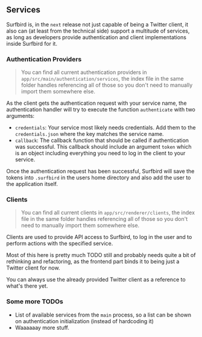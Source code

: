 ## Services

Surfbird is, in the `next` release not just capable of being a Twitter client, it also can (at least from the technical side) support a multitude of services, as long as developers provide authentication and client implementations inside Surfbird for it.

### Authentication Providers

> You can find all current authentication providers in `app/src/main/authentication/services`, the index file in the same folder handles referencing all of those so you don't need to manually import them somewhere else.

As the client gets the authentication request with your service name, the authentication handler will try to execute the function `authenticate` with two arguments:

* `credentials`: Your service most likely needs credentials. Add them to the `credentials.json` where the key matches the service name.
* `callback`: The callback function that should be called if authentication was successful. This callback should include an argument `token` which is an object including everything you need to log in the client to your service.

Once the authentication request has been successful, Surfbird will save the tokens into `.surfbird` in the users home directory and also add the user to the application itself.

### Clients

> You can find all current clients in `app/src/renderer/clients`, the index file in the same folder handles referencing all of those so you don't need to manually import them somewhere else.

Clients are used to provide API access to Surfbird, to log in the user and to perform actions with the specified service.

Most of this here is pretty much TODO still and probably needs quite a bit of rethinking and refactoring, as the frontend part binds it to being just a Twitter client for now.

You can always use the already provided Twitter client as a reference to what's there yet.

### Some more TODOs

* List of available services from the `main` process, so a list can be shown on authentication initialization (instead of hardcoding it)
* Waaaaaay more stuff.